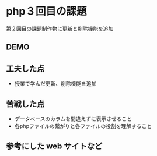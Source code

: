 # php３回目の課題
第２回目の課題制作物に更新と削除機能を追加

## DEMO

## 工夫した点

  - 授業で学んだ更新、削除機能を追加

## 苦戦した点

  - データベースのカラムを間違えずに表示させること
  - 各phpファイルの繋がりと各ファイルの役割を理解すること

## 参考にした web サイトなど


